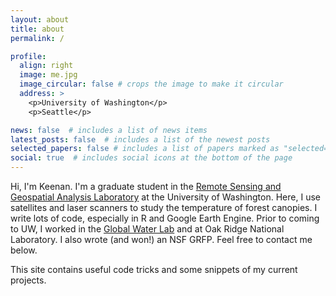 ```yaml
---
layout: about
title: about
permalink: /

profile:
  align: right
  image: me.jpg
  image_circular: false # crops the image to make it circular
  address: >
    <p>University of Washington</p>
    <p>Seattle</p>

news: false  # includes a list of news items
latest_posts: false  # includes a list of the newest posts
selected_papers: false # includes a list of papers marked as "selected={true}"
social: true  # includes social icons at the bottom of the page
---
```


Hi, I'm Keenan. I'm a graduate student in the [Remote Sensing and Geospatial Analysis Laboratory](https://sites.uw.edu/rsgal/) at the University of Washington. Here, I use satellites and laser scanners to study the temperature of forest canopies. I write lots of code, especially in R and Google Earth Engine. Prior to coming to UW, I worked in the [Global Water Lab](http://aquatics-lab.weebly.com/) and at Oak Ridge National Laboratory. I also wrote (and won!) an NSF GRFP. Feel free to contact me below.

This site contains useful code tricks and some snippets of my current projects.

